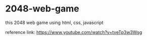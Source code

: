 # 2048-web-game
this 2048 web game using html, css, javascript

reference link: https://www.youtube.com/watch?v=tveTp3w3Wsg
